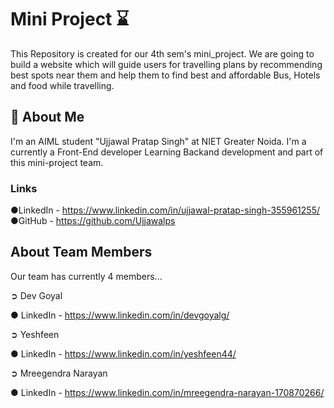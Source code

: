 
# Mini Project ⌛

This Repository is created for our 4th sem's mini_project. We are going to build a website which will guide users for travelling plans by recommending best spots near them and help them to find best and affordable Bus, Hotels and food while travelling.



## 🚀 About Me
I'm an AIML student "Ujjawal Pratap Singh" at NIET Greater Noida. 
I'm a currently a Front-End developer Learning Backand development and part of this mini-project team.


### Links
●LinkedIn - https://www.linkedin.com/in/ujjawal-pratap-singh-355961255/
●GitHub - https://github.com/Ujjawalps


## About Team Members
Our team has currently 4 members...


➲ Dev Goyal

● LinkedIn - https://www.linkedin.com/in/devgoyalg/


➲ Yeshfeen

● LinkedIn - https://www.linkedin.com/in/yeshfeen44/
 


➲ Mreegendra Narayan

● LinkedIn - https://www.linkedin.com/in/mreegendra-narayan-170870266/
